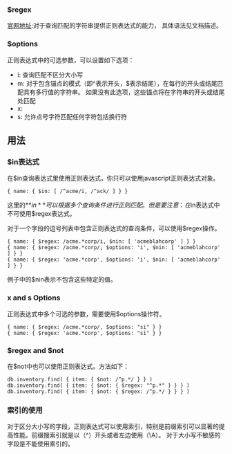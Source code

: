 ### $regex
[官网地址](https://docs.mongodb.com/manual/reference/operator/query/regex/index.html):对于查询匹配的字符串提供正则表达式的能力，
具体语法见文档描述。
### $options
正则表达式中的可选参数，可以设置如下选项：
* i: 查询匹配不区分大小写
* m: 对于包含锚点的模式（即^表示开头，$表示结尾），在每行的开头或结尾匹配具有多行值的字符串。 如果没有此选项，这些锚点将在字符串的开头或结尾处匹配
* x: 
* s: 允许点号字符匹配任何字符包括换行符
## 用法
### $in表达式
在$in查询表达式里使用正则表达式，你只可以使用javascript正则表达式对象。
```
{ name: { $in: [ /^acme/i, /^ack/ ] } }
```
这里的**$in**可以根据多个查询条件进行正则匹配。但是要注意：在$in表达式中不可使用$regex表达式。

对于一个字段的逗号列表中包含正则表达式的查询条件，可以使用$regex操作。
```
{ name: { $regex: /acme.*corp/i, $nin: [ 'acmeblahcorp' ] } }
{ name: { $regex: /acme.*corp/, $options: 'i', $nin: [ 'acmeblahcorp' ] } }
{ name: { $regex: 'acme.*corp', $options: 'i', $nin: [ 'acmeblahcorp' ] } }
```
例子中的$nin表示不包含这些特定的值。
### x and s Options
正则表达式中多个可选的参数，需要使用$options操作符。
```
{ name: { $regex: /acme.*corp/, $options: "si" } }
{ name: { $regex: 'acme.*corp', $options: "si" } }
```
### $regex and $not
在$not中也可以使用正则表达式。方法如下：
```
db.inventory.find( { item: { $not: /^p.*/ } } )
db.inventory.find( { item: { $not: { $regex: "^p.*" } } } )
db.inventory.find( { item: { $not: { $regex: /^p.*/ } } } )
```
### 索引的使用
对于区分大小写的字段，正则表达式可以使用索引，特别是前缀索引可以显著的提高性能。前缀搜索引就是以（^）开头或者左边使用（\A）。
对于大小写不敏感的字段是不能使用索引的。

